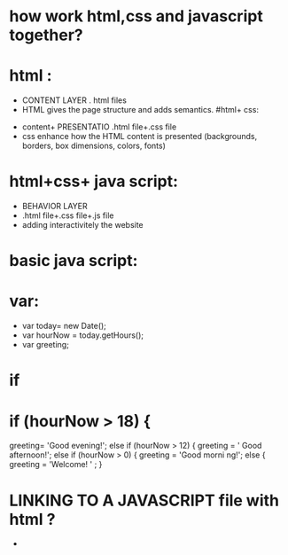 # how work html,css and javascript together?
# html :
* CONTENT LAYER
. html files
* HTML gives
the page structure and adds
semantics.
#html+ css:
- content+ PRESENTATIO
.html file+.css file
- css enhance how 
the HTML content is presented
(backgrounds, borders, box
dimensions, colors, fonts)
# html+css+ java script:
+ BEHAVIOR LAYER
+ .html file+.css file+.js file
+ adding interactivitely the website
# basic java script:
# var:
- var today= new Date();
- var hourNow = today.getHours();
- var greeting;
# if
# if (hourNow > 18) {
greeting= 'Good evening!';
else if (hourNow > 12) {
greeting = ' Good afternoon!';
else if (hourNow > 0) {
greeting = 'Good morni ng!';
else {
greeting = 'Welcome! ' ;
}
#  LINKING TO A JAVASCRIPT file with html ?
- <script src="js/ add-content.js"></ script>
# datatpe in java script :
- NUMERIC DATA TYP
- string data type
- boolean data type




